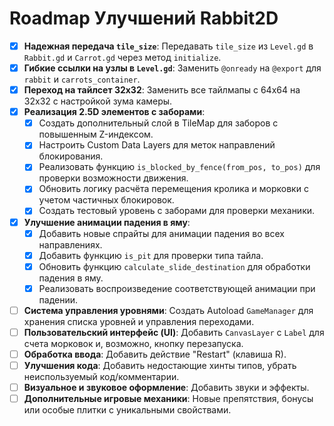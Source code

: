# Roadmap Улучшений Rabbit2D

- [x] **Надежная передача `tile_size`**: Передавать `tile_size` из `Level.gd` в `Rabbit.gd` и `Carrot.gd` через метод `initialize`.
- [x] **Гибкие ссылки на узлы в `Level.gd`**: Заменить `@onready` на `@export` для `rabbit` и `carrots_container`.
- [x] **Переход на тайлсет 32x32**: Заменить все тайлмапы с 64x64 на 32x32 с настройкой зума камеры.
- [x] **Реализация 2.5D элементов с заборами**:
  - [x] Создать дополнительный слой в TileMap для заборов с повышенным Z-индексом.
  - [x] Настроить Custom Data Layers для меток направлений блокирования.
  - [x] Реализовать функцию `is_blocked_by_fence(from_pos, to_pos)` для проверки возможности движения.
  - [x] Обновить логику расчёта перемещения кролика и морковки с учетом частичных блокировок.
  - [x] Создать тестовый уровень с заборами для проверки механики.
- [x] **Улучшение анимации падения в яму**:
  - [x] Добавить новые спрайты для анимации падения во всех направлениях.
  - [x] Добавить функцию `is_pit` для проверки типа тайла.
  - [x] Обновить функцию `calculate_slide_destination` для обработки падения в яму.
  - [x] Реализовать воспроизведение соответствующей анимации при падении.
- [ ] **Система управления уровнями**: Создать Autoload `GameManager` для хранения списка уровней и управления переходами.
- [ ] **Пользовательский интерфейс (UI)**: Добавить `CanvasLayer` с `Label` для счета морковок и, возможно, кнопку перезапуска.
- [ ] **Обработка ввода**: Добавить действие "Restart" (клавиша R).
- [ ] **Улучшения кода**: Добавить недостающие хинты типов, убрать неиспользуемый код/комментарии.
- [ ] **Визуальное и звуковое оформление**: Добавить звуки и эффекты. 
- [ ] **Дополнительные игровые механики**: Новые препятствия, бонусы или особые плитки с уникальными свойствами. 
